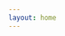 ```yaml
---
layout: home
---
```


<script setup lang="ts">
import Home from '@components/Layout/Home.vue'

const data = {
    name: '应风',
    text: '笔记站',
    tagline: '欢迎访问 🎉',
}
</script>

<Home v-bind="data" />

